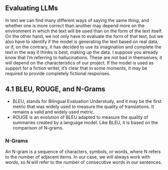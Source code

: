 ## Evaluating LLMs

In text we can find many different ways of saying the same thing, and whether one is more correct than another may depend more on the environment in which the text will be used than on the form of the text itself.
On the other hand, we not only have to evaluate the form of that text, but we also have to identify if the model is generating the text based on real data, or if, on the contrary, it has decided to use its imagination and complete the text in the way it thinks is best, making up the data. I suppose you already know that I’m referring to 
hallucinations. These are not bad in themselves; it will depend on the characteristics of our project. If the model is used as support for a fiction writer, it’s clear that in some moments, it may be required to provide completely fictional responses.

## 4.1 BLEU, ROUGE, and N-Grams

* BLEU, stands for Bilingual Evaluation Understudy, and it may be the first metric that was widely used to measure the quality of translations. It remains a valid and widely used metric.
* ROUGE is an evolution of BLEU adapted to measure the quality of summaries created by a language model. Like BLEU, it is based on the comparison of N-grams.

### N-Grams
An N-gram is a sequence of characters, symbols, or words, where N refers to the number of adjacent items. In our case, we will always work with words, so N will refer to the number of consecutive words in our sentences.